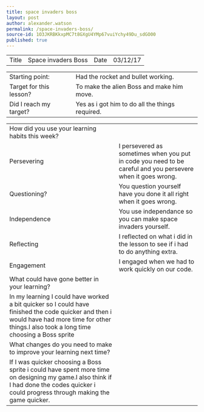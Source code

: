 ```yaml
---
title: space invaders boss
layout: post
author: alexander.watson
permalink: /space-invaders-boss/
source-id: 1O3JKRBKkxpMC7t8GXgU4YMp67vuiYchy49Du_sdGO00
published: true
---
```

<table>
  <tr>
    <td>Title</td>
    <td>Space invaders Boss</td>
    <td>Date</td>
    <td>03/12/17</td>
  </tr>
</table>


<table>
  <tr>
    <td>Starting point:</td>
    <td>Had the rocket and bullet working.</td>
  </tr>
  <tr>
    <td>Target for this lesson?</td>
    <td>To make the alien Boss and make him move.</td>
  </tr>
  <tr>
    <td>Did I reach my target? </td>
    <td>Yes as i got him to do all the things required.</td>
  </tr>
</table>


<table>
  <tr>
    <td>How did you use your learning habits this week?</td>
    <td></td>
  </tr>
  <tr>
    <td>Persevering</td>
    <td>I persevered as sometimes when you put in code you need to be careful and you persevere when it goes wrong.</td>
  </tr>
  <tr>
    <td>Questioning?</td>
    <td>You question yourself have you done it all right when it goes wrong.</td>
  </tr>
  <tr>
    <td>Independence</td>
    <td>You use independance so you can make space invaders yourself.</td>
  </tr>
  <tr>
    <td>Reflecting</td>
    <td>I reflected on what i did in the lesson to see if i had to do anything extra.</td>
  </tr>
  <tr>
    <td>Engagement</td>
    <td>I engaged when we had to work quickly on our code.</td>
  </tr>
  <tr>
    <td>What could have gone better in your learning?</td>
    <td></td>
  </tr>
  <tr>
    <td>In my learning I could have worked a bit quicker so I could have finished the code quicker and then i would have had more time for other things.I also took a long time choosing a Boss sprite</td>
    <td></td>
  </tr>
  <tr>
    <td>What changes do you need to make to improve your learning next time?</td>
    <td></td>
  </tr>
  <tr>
    <td>If I was quicker choosing a Boss sprite i could have spent more time on designing my game.I also think if I had done the codes quicker i could progress through making the game quicker.</td>
    <td></td>
  </tr>
</table>



